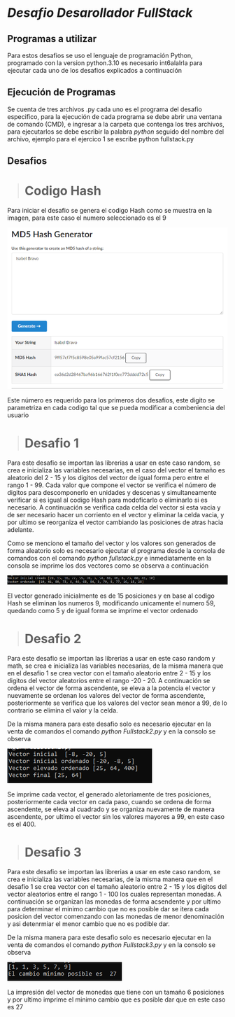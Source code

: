  # *Desafio Desarollador FullStack* 
 
 ## Programas a utilizar
 
 Para estos desafios se uso el lenguaje de programación Python, programado con la version python.3.10 
 es necesario int6alalrla para ejecutar cada uno de los desafios explicados a continuación
 
 ## Ejecución de Programas
 
 Se cuenta de tres archivos .py cada uno es el programa del desafio especifico, para la ejecución de cada programa se debe abrir una
 ventana de comando (CMD), e ingresar a la carpeta que contenga los tres archivos, para ejecutarlos se debe escribir la palabra
 *python* seguido del nombre del archivo, ejemplo para el ejercico 1 se escribe python fullstack.py 
  
 ## Desafios
 > # Codigo Hash 
 Para iniciar el desafio se genera el codigo Hash como se muestra en la imagen, para este caso el numero seleccionado es el 9
 
 ![This is an image](https://github.com/Isabel10-Bravo/FullStack-developer-challenger/blob/bb4b65549f123f64da66f417efa0b81716f8536c/hasg%20generator.png)
 
 Este número es requerido para los primeros dos desafios, este digito se parametriza en cada codigo tal que se pueda modificar a combeniencia del usuario
 
 
> # Desafio 1
Para este desafio se importan las librerias a usar en este caso random, se crea e inicializa las variables necesarias, en el caso del vector el tamaño es
aleatorio del 2 - 15 y los digitos del vector de igual forma pero entre el rango 1 - 99. Cada valor que compone el vector se verifica el número de digitos 
para descomponerlo en unidades y descenas y simultaneamente verificar si es igual al codigo Hash para modoficarlo o eliminarlo si es necesario. 
A continuación se verifica cada celda del vector si esta vacia y de ser necesario hacer un corriento en el vector y eliminar la celda vacia, y por ultimo
se reorganiza el vector cambiando las posiciones de atras hacia adelante.

Como se menciono el tamaño del vector y los valores son generados de forma aleatorio solo es necesario ejecutar el programa desde la consola de comandos 
con el comando *python fullstack.py* e inmediatamente en la consola se imprime los dos vectores como se observa a continuación 

![This is an image](https://github.com/Isabel10-Bravo/FullStack-developer-challenger/blob/3ea043faa0b474df4807334427d83bd402eb8a82/Desafio1.PNG)

El vector generado inicialmente es de 15 posiciones y en base al codigo Hash se eliminan los numeros 9, modificando unicamente el numero 59, quedando 
como 5 y de igual forma se imprime el vector ordenado

> # Desafio 2

Para este desafio se importan las librerias a usar en este caso random y math, se crea e inicializa las variables necesarias, de la misma manera que en el 
desafio 1 se crea vector con el tamaño aleatorio entre 2 - 15 y los digitos del vector aleatorios entre el rango -20 - 20. A continuación 
se ordena el vector de forma ascendente, se eleva a la potencia el vector y nuevamente se ordenan los valores del vector de forma ascendente, posteriormente 
se verifica que los valores del vector sean menor a 99, de lo contrario se elimina el valor y la celda.

De la misma manera para este desafio solo es necesario ejecutar en la venta de comandos el comando *python Fullstack2.py* y en la consolo se observa 

![This is an image](https://github.com/Isabel10-Bravo/FullStack-developer-challenger/blob/6d42205fec324f12836d680e207ef14232b66a2f/Desafio2.PNG)

Se imprime cada vector, el generado aletoriamente de tres posiciones, posteriormente cada vector en cada paso, cuando se ordena de forma ascendente,
se eleva al cuadrado y se organiza nuevamente de manera ascendente, por ultimo el vector sin los valores mayores a 99, en este caso es el 400.

> # Desafio 3

Para este desafio se importan las librerias a usar en este caso random, se crea e inicializa las variables necesarias, de la misma manera que en el 
desafio 1 se crea vector con el tamaño aleatorio entre 2 - 15 y los digitos del vector aleatorios entre el rango 1 - 100 los cuales representan monedas.
A continuación se organizan las monedas de forma acsendente y por ultimo para determinar el minimo cambio que no es posible dar se itera cada posicion 
del vector comenzando con las monedas de menor denominación y asi detenrmiar el menor cambio que no es podible dar.

De la misma manera para este desafio solo es necesario ejecutar en la venta de comandos el comando *python Fullstack3.py* y en la consolo se observa 

![This is an image](https://github.com/Isabel10-Bravo/FullStack-developer-challenger/blob/a7f04b4373b61d13fa33e56d547f51a036dacac7/Desafio3.PNG)

La impresión del vector de monedas  que tiene con un tamaño 6 posiciones y por ultimo imprime el minimo cambio que es posible dar que en este caso es 27
